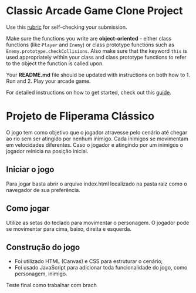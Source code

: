 # Classic Arcade Game Clone Project


Use this [rubric](https://review.udacity.com/#!/rubrics/15/view) for self-checking your submission.

Make sure the functions you write are **object-oriented** - either class functions (like `Player` and `Enemy`) or class prototype functions such as `Enemy.prototype.checkCollisions`. Also make sure that the keyword `this` is used appropriately within your class and class prototype functions to refer to the object the function is called upon.

Your **README.md** file should be updated with instructions on both how to 1. Run and 2. Play your arcade game.

For detailed instructions on how to get started, check out this [guide](https://docs.google.com/document/d/1v01aScPjSWCCWQLIpFqvg3-vXLH2e8_SZQKC8jNO0Dc/pub?embedded=true).

# Projeto de Fliperama Clássico
O jogo tem como objetivo que o jogador atravesse pelo cenário até chegar ao rio sem ser atingido por nenhum inimigo. Cada inimigos se movimentam em velocidades diferentes. Caso o jogador e atingindo por um inimigos o jogador reinicia na posição inicial.
## Iniciar o jogo
Para jogar basta abrir o arquivo index.html localizado na pasta raiz como o navegador de sua preferência. 

## Como jogar
Utilize as setas do teclado para movimentar o personagem. O jogador pode se movimentar para cima, baixo, direita e esquerda.

## Construção do jogo
- Foi utilizado HTML (Canvas) e CSS para estruturar o cenário;
- Foi usado JavaScript para adicionar toda funcionalidade do jogo, como personagem, inimigo.

Teste final como trabalhar com brach